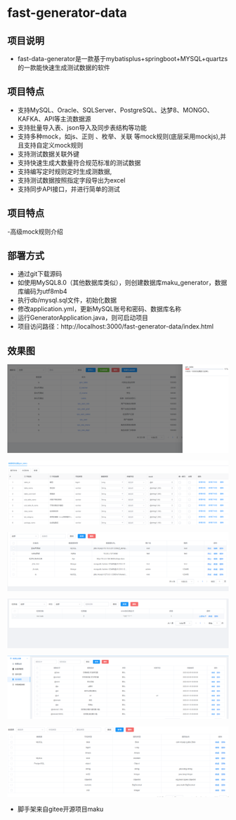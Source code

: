 # fast-generator-data

## 项目说明
- fast-data-generator是一款基于mybatisplus+springboot+MYSQL+quartzs 的一款能快速生成测试数据的软件

## 项目特点
- 支持MySQL、Oracle、SQLServer、PostgreSQL、达梦8、MONGO、KAFKA、API等主流数据源
- 支持批量导入表、json导入及同步表结构等功能
- 支持多种mock，如js、正则 、枚举、关联 等mock规则(底层采用mockjs),并且支持自定义mock规则
- 支持测试数据关联外键
- 支持快速生成大数量符合规范标准的测试数据
- 支持编写定时规则定时生成测数据,
- 支持测试数据按照指定字段导出为excel
- 支持同步API接口，并进行简单的测试

## 项目特点

-高级mock规则介绍


## 部署方式
- 通过git下载源码
- 如使用MySQL8.0（其他数据库类似），则创建数据库maku_generator，数据库编码为utf8mb4
- 执行db/mysql.sql文件，初始化数据
- 修改application.yml，更新MySQL账号和密码、数据库名称
- 运行GeneratorApplication.java，则可启动项目
- 项目访问路径：http://localhost:3000/fast-generator-data/index.html

## 效果图

![输入图片说明](images/1.png)

![输入图片说明](images/1.1.png)

![输入图片说明](images/2.png)

![输入图片说明](images/3.png)

![输入图片说明](images/4.png)

![输入图片说明](images/5.png)

- 脚手架来自gitee开源项目maku

